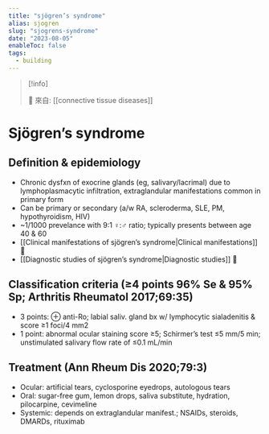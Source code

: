 ```yaml
---
title: "sjögren’s syndrome"
alias: sjogren
slug: "sjogrens-syndrome"
date: "2023-08-05"
enableToc: false
tags:
  - building
---
```


> [!info]
>
> 🌱 來自: [[connective tissue diseases]]

# Sjögren’s syndrome

## Definition & epidemiology

- Chronic dysfxn of exocrine glands (eg, salivary/lacrimal) due to lymphoplasmacytic infiltration, extraglandular manifestations common in primary form
- Can be primary or secondary (a/w RA, scleroderma, SLE, PM, hypothyroidism, HIV)
- ~1/1000 prevelance with 9:1 ♀:♂ ratio; typically presents between age 40 & 60
- [[Clinical manifestations of sjögren’s syndrome|Clinical manifestations]] 󰒖
- [[Diagnostic studies of sjögren’s syndrome|Diagnostic studies]] 󰒖

## Classification criteria (≥4 points 96% Se & 95% Sp; Arthritis Rheumatol 2017;69:35)

- 3 points: ⊕ anti-Ro; labial saliv. gland bx w/ lymphocytic sialadenitis & score ≥1 foci/4 mm2
- 1 point: abnormal ocular staining score ≥5; Schirmer’s test ≤5 mm/5 min; unstimulated salivary flow rate of ≤0.1 mL/min

## Treatment (Ann Rheum Dis 2020;79:3)

- Ocular: artificial tears, cyclosporine eyedrops, autologous tears
- Oral: sugar-free gum, lemon drops, saliva substitute, hydration, pilocarpine, cevimeline
- Systemic: depends on extraglandular manifest.; NSAIDs, steroids, DMARDs, rituximab
